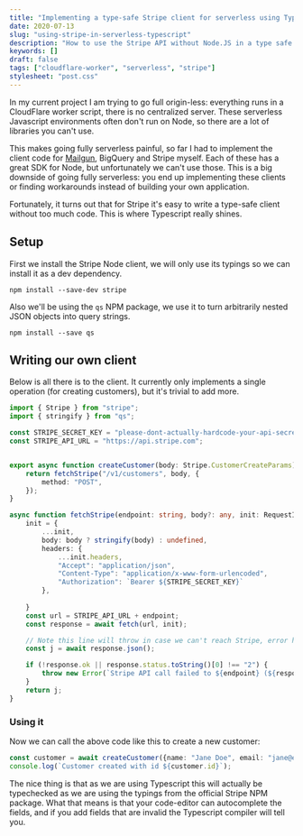 ```yaml
---
title: "Implementing a type-safe Stripe client for serverless using Typescript"
date: 2020-07-13
slug: "using-stripe-in-serverless-typescript"
description: "How to use the Stripe API without Node.JS in a type safe way"
keywords: []
draft: false
tags: ["cloudflare-worker", "serverless", "stripe"]
stylesheet: "post.css"
---
```

In my current project I am trying to go full origin-less: everything runs in a CloudFlare worker script, there is no centralized server. These serverless Javascript environments often don't run on Node, so there are a lot of libraries you can't use.

This makes going fully serverless painful, so far I had to implement the client code for [Mailgun](/posts/sending-email-from-cloudflare-workers), BigQuery and Stripe myself. Each of these has a great SDK for Node, but unfortunately we can't use those. This is a big downside of going fully serverless: you end up implementing these clients or finding workarounds instead of building your own application.

Fortunately, it turns out that for Stripe it's easy to write a type-safe client without too much code. This is where Typescript really shines.

## Setup

First we install the Stripe Node client, we will only use its typings so we can install it as a dev dependency.
```
npm install --save-dev stripe
```
Also we'll be using the `qs` NPM package, we use it to turn arbitrarily nested JSON objects into query strings.
```
npm install --save qs
```

## Writing our own client

Below is all there is to the client. It currently only implements a single operation (for creating customers), but it's trivial to add more.


```typescript
import { Stripe } from "stripe";
import { stringify } from "qs";

const STRIPE_SECRET_KEY = "please-dont-actually-hardcode-your-api-secret-here-but-store-it-more-safely";
const STRIPE_API_URL = "https://api.stripe.com";


export async function createCustomer(body: Stripe.CustomerCreateParams) {
    return fetchStripe("/v1/customers", body, {
        method: "POST",
    });
}

async function fetchStripe(endpoint: string, body?: any, init: RequestInit = {}): Stripe.Customer {
    init = {
        ...init,
        body: body ? stringify(body) : undefined,
        headers: {
            ...init.headers,
            "Accept": "application/json",
            "Content-Type": "application/x-www-form-urlencoded",
            "Authorization": `Bearer ${STRIPE_SECRET_KEY}`
        },
        
    }
    const url = STRIPE_API_URL + endpoint;
    const response = await fetch(url, init);

    // Note this line will throw in case we can't reach Stripe, error handling could be improved!
    const j = await response.json();

    if (!response.ok || response.status.toString()[0] !== "2") {
        throw new Error(`Stripe API call failed to ${endpoint} (${response.status}): ${JSON.stringify(j)}`);
    }
    return j;
}
```

### Using it

Now we can call the above code like this to create a new customer:

```typescript
const customer = await createCustomer({name: "Jane Doe", email: "jane@example/com"});
console.log(`Customer created with id ${customer.id}`);
```

The nice thing is that as we are using Typescript this will actually be typechecked as we are using the typings from the official Stripe NPM package. What that means is that your code-editor can autocomplete the fields, and if you add fields that are invalid the Typescript compiler will tell you.
